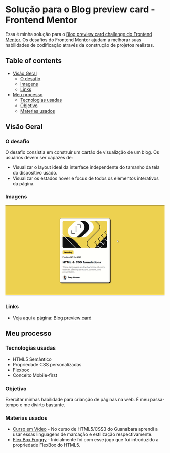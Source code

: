 #  Solução para o Blog preview card - Frontend Mentor

Essa é minha solução para o [Blog preview card challenge do Frontend Mentor](https://www.frontendmentor.io/challenges/blog-preview-card-ckPaj01IcS). Os desafios do Frontend Mentor ajudam a melhorar suas habilidades de codificação através da construção de projetos realistas.

## Table of contents

- [Visão Geral](#visão-geral)
  - [O desafio](#o-desafio)
  - [Imagens](#imagens)
  - [Links](#links)
- [Meu processo](#meu-processo)
  - [Tecnologias usadas](#tecnologias-usadas)
  - [Objetivo](#objetivo)
  - [Materias usados](#materias-usados)

## Visão Geral

### O desafio

O desafio consistia em construir um cartão de visualizção de um blog. Os usuários devem ser capazes de:

- Visualizar o layout ideal da interface independente do tamanho da tela do dispositivo usado.
- Visualizar os estados hover e focus de todos os elementos interativos da página.


### Imagens

<img src="design/preview.gif">


### Links

- Veja aqui a página: [Blog preview card](https://randyrobson.github.io/blog-preview-frontend-mentor/index.html)

## Meu processo

### Tecnologias usadas

- HTML5 Semântico
- Propriedade CSS personalizadas
- Flexbox
- Conceito Mobile-first


### Objetivo

Exercitar minhas habilidade para crianção de páginas na web. É meu passa-tempo e me divirto bastante.



### Materias usados

- [Curso em Vídeo](https://www.youtube.com/playlist?list=PLHz_AreHm4dkZ9-atkcmcBaMZdmLHft8n) - No curso de HTML5/CSS3 do Guanabara aprendi a usar essas linguagens de marcação e estilização respectivamente.
- [Flex Box Froggy](https://flexboxfroggy.com) - Inicialmente foi com esse jogo que fui introduzido a propriedade FlexBox do HTML5.